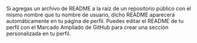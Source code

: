 Si agregas un archivo de README a la raíz de un repositorio público con el mismo nombre que tu nombre de usuario, dicho README aparecerá automáticamente en tu página de perfil. Puedes editar el README de tu perfil con el Marcado Ampliado de GitHub para crear una sección personalizada en tu perfil.